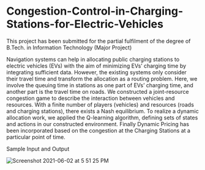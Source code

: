 # Congestion-Control-in-Charging-Stations-for-Electric-Vehicles
This project has been submitted for the partial fulfilment of the degree of B.Tech. in Information Technology (Major Project)

Navigation systems can help in allocating public charging stations to electric vehicles (EVs) with the aim of minimizing EVs’ charging time by integrating sufficient data. However, the existing systems only consider their travel time and transform the allocation as a routing problem. Here, we involve the queuing time in stations as one part of EVs’ charging time, and another part is the travel time on roads. We constructed a joint-resource congestion game to describe the interaction between vehicles and resources. With a finite number of players (vehicles) and resources (roads and charging stations), there exists a Nash equilibrium. To realize a dynamic allocation work, we applied the Q-learning algorithm, defining sets of states and actions in our constructed environment. Finally Dynamic Pricing has been incorporated based on the congestion at the Charging Stations at a particular point of time.


Sample Input and Output

![Screenshot 2021-06-02 at 5 51 25 PM](https://user-images.githubusercontent.com/83510279/120629569-9553f780-c483-11eb-9218-709ff20abb73.png)
